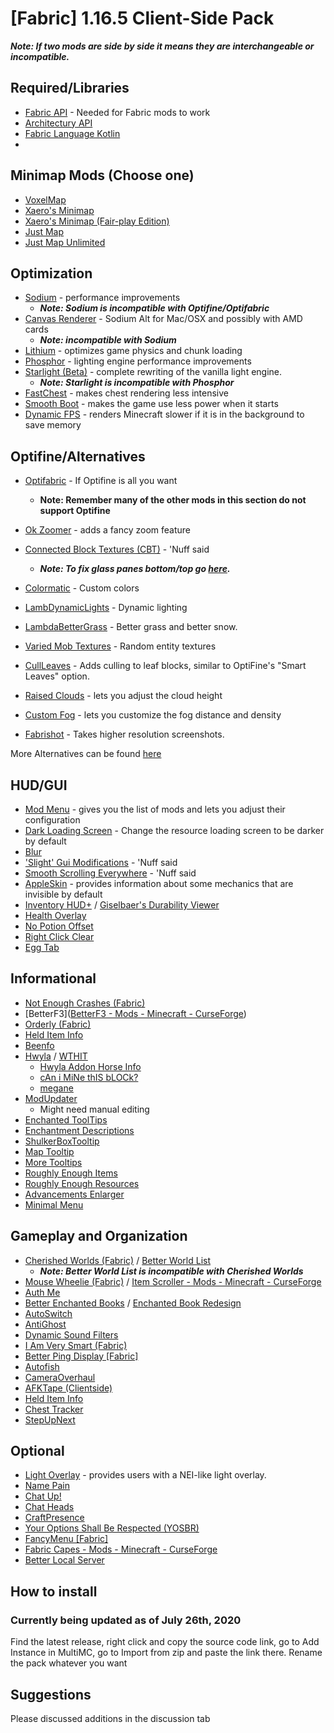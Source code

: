 # [Fabric] 1.16.5 Client-Side Pack

***Note: If two mods are side by side it means they are interchangeable or incompatible.***

## Required/Libraries

- [Fabric API](https://www.curseforge.com/minecraft/mc-mods/fabric-api) - Needed for Fabric mods to work
- [Architectury API](https://www.curseforge.com/minecraft/mc-mods/architectury-fabric)
- [Fabric Language Kotlin](https://www.curseforge.com/minecraft/mc-mods/fabric-language-kotlin)
- 

## Minimap Mods (Choose one)

- [VoxelMap](https://www.curseforge.com/minecraft/mc-mods/voxelmap)
- [Xaero's Minimap](https://www.curseforge.com/minecraft/mc-mods/xaeros-minimap)
- [Xaero's Minimap (Fair-play Edition)](https://www.curseforge.com/minecraft/mc-mods/xaeros-minimap-fair-play-edition)
- [Just Map](https://www.curseforge.com/minecraft/mc-mods/just-map)
- [Just Map Unlimited](https://www.curseforge.com/minecraft/mc-mods/just-map-unlimited)

## Optimization

- [Sodium](https://www.curseforge.com/minecraft/mc-mods/sodium) - performance improvements
  - **_Note: Sodium is incompatible with Optifine/Optifabric_**
- [Canvas Renderer](https://www.curseforge.com/minecraft/mc-mods/canvas-renderer) - Sodium Alt for Mac/OSX and possibly with AMD cards
  - **_Note: incompatible with Sodium_**
- [Lithium](https://www.curseforge.com/minecraft/mc-mods/lithium) - optimizes game physics and chunk loading
- [Phosphor](https://www.curseforge.com/minecraft/mc-mods/phosphor) - lighting engine performance improvements
- [Starlight (Beta)](https://github.com/Spottedleaf/Starlight) - complete rewriting of the vanilla light engine.
  - **_Note: Starlight is incompatible with Phosphor_**
- [FastChest](https://www.curseforge.com/minecraft/mc-mods/fastchest) - makes chest rendering less intensive
- [Smooth Boot](https://www.curseforge.com/minecraft/mc-mods/smooth-boot) - makes the game use less power when it starts
- [Dynamic FPS](https://www.curseforge.com/minecraft/mc-mods/dynamic-fps) - renders Minecraft slower if it is in the background to save memory

## Optifine/Alternatives

- [Optifabric](https://www.curseforge.com/minecraft/mc-mods/optifabric) - If Optifine is all you want

  - **Note: Remember many of the other mods in this section do not support Optifine**
- [Ok Zoomer](https://www.curseforge.com/minecraft/mc-mods/ok-zoomer) - adds a fancy zoom feature
- [Connected Block Textures (CBT)](https://www.curseforge.com/minecraft/mc-mods/connected-block-textures "Connected Block Textures CurseForge page") - 'Nuff said

  - **_Note: To fix glass panes bottom/top go [here](https://github.com/Nuclearfarts/connected-block-textures/issues/1 "Connected Block Textures Glass Panes fix resource pack")._**
- [Colormatic](https://www.curseforge.com/minecraft/mc-mods/colormatic "Colormatic CurseForge page") - Custom colors
- [LambDynamicLights](https://modrinth.com/mod/lambdynamiclights "LambDynamicLights Modrinth page") - Dynamic lighting
- [LambdaBetterGrass](https://modrinth.com/mod/lambdabettergrass "LambdaBetterGrass Modrinth page") - Better grass and better snow.
- [Varied Mob Textures](https://www.curseforge.com/minecraft/mc-mods/varied-mob-textures "Varied Mob Textures CurseForge page") - Random entity textures
- [CullLeaves](https://github.com/TeamMidnightDust/CullLeaves "CullLeaves GitHub page") - Adds culling to leaf blocks, similar to OptiFine's "Smart Leaves" option.
- [Raised Clouds](https://www.curseforge.com/minecraft/mc-mods/raised-clouds) - lets you adjust the cloud height
- [Custom Fog](https://www.curseforge.com/minecraft/mc-mods/custom-fog) - lets you customize the fog distance and density
- [Fabrishot](https://www.curseforge.com/minecraft/mc-mods/fabrishot "Fabrishot CurseForge page") - Takes higher resolution screenshots.

More Alternatives can be found [here](https://gist.github.com/LambdAurora/1f6a4a99af374ce500f250c6b42e8754)

## HUD/GUI

- [Mod Menu](https://www.curseforge.com/minecraft/mc-mods/modmenu) - gives you the list of mods and lets you adjust their configuration
- [Dark Loading Screen](https://www.curseforge.com/minecraft/mc-mods/dark-loading-screen "Dark Loading Screen CurseForge page") - Change the resource loading screen to be darker by default
- [Blur](https://www.curseforge.com/minecraft/mc-mods/blur)
- ['Slight' Gui Modifications](https://www.curseforge.com/minecraft/mc-mods/slight-gui-modifications) - 'Nuff said
- [Smooth Scrolling Everywhere](https://www.curseforge.com/minecraft/mc-mods/smooth-scrolling-everywhere-fabric) - 'Nuff said
- [AppleSkin](https://www.curseforge.com/minecraft/mc-mods/appleskin/files/2987255) - provides information about some mechanics that are invisible by default
- [Inventory HUD+](https://www.curseforge.com/minecraft/mc-mods/inventory-hud-forge) / [Giselbaer's Durability Viewer](https://www.curseforge.com/minecraft/mc-mods/giselbaers-durability-viewer)
- [Health Overlay](https://www.curseforge.com/minecraft/mc-mods/health-overlay-fabric)
- [No Potion Offset](https://www.curseforge.com/minecraft/mc-mods/no-potion-offset)
- [Right Click Clear](https://www.curseforge.com/minecraft/mc-mods/right-click-clear)
- [Egg Tab](https://www.curseforge.com/minecraft/mc-mods/eggtab-fabric)

## Informational

- [Not Enough Crashes (Fabric)](https://www.curseforge.com/minecraft/mc-mods/not-enough-crashes)
- [BetterF3]([BetterF3 - Mods - Minecraft - CurseForge](https://www.curseforge.com/minecraft/mc-mods/betterf3))
- [Orderly (Fabric)](https://www.curseforge.com/minecraft/mc-mods/orderly)
- [Held Item Info](https://www.curseforge.com/minecraft/mc-mods/held-item-info)
- [Beenfo](https://www.curseforge.com/minecraft/mc-mods/beenfo)
- [Hwyla](https://www.curseforge.com/minecraft/mc-mods/hwyla) / [WTHIT](https://www.curseforge.com/minecraft/mc-mods/wthit)
  - [Hwyla Addon Horse Info](https://www.curseforge.com/minecraft/mc-mods/hwyla-addon-horse-info)
  - [cAn i MiNe thIS bLOCk?](https://www.curseforge.com/minecraft/mc-mods/can-i-mine-this-block)
  - [megane](https://www.curseforge.com/minecraft/mc-mods/megane)
- [ModUpdater](https://www.curseforge.com/minecraft/mc-mods/modupdater)
  - Might need manual editing 
- [Enchanted ToolTips](https://www.curseforge.com/minecraft/mc-mods/enchanted-tooltips)
- [Enchantment Descriptions](https://www.curseforge.com/minecraft/mc-mods/enchantment-descriptions)
- [ShulkerBoxTooltip](https://www.curseforge.com/minecraft/mc-mods/shulkerboxtooltip)
- [Map Tooltip](https://www.curseforge.com/minecraft/mc-mods/map-tooltip)
- [More Tooltips](https://www.curseforge.com/minecraft/mc-mods/more-tooltips)
- [Roughly Enough Items ](https://www.curseforge.com/minecraft/mc-mods/roughly-enough-items)
- [Roughly Enough Resources](https://www.curseforge.com/minecraft/mc-mods/roughly-enough-resources)
- [Advancements Enlarger](https://www.curseforge.com/minecraft/mc-mods/advancements-enlarger)
- [Minimal Menu](https://www.curseforge.com/minecraft/mc-mods/minimal-menu)

## Gameplay and Organization

- [Cherished Worlds (Fabric)](https://www.curseforge.com/minecraft/mc-mods/cherished-worlds-fabric) / [Better World List](https://www.curseforge.com/minecraft/mc-mods/better-world-list) 
  - ***Note: Better World List is incompatible with Cherished Worlds***
- [Mouse Wheelie (Fabric)](https://www.curseforge.com/minecraft/mc-mods/mouse-wheelie) / [Item Scroller - Mods - Minecraft - CurseForge](https://www.curseforge.com/minecraft/mc-mods/item-scroller)
- [Auth Me](https://www.curseforge.com/minecraft/mc-mods/auth-me)
- [Better Enchanted Books](https://www.curseforge.com/minecraft/mc-mods/better-enchanted-books) / [Enchanted Book Redesign](https://www.curseforge.com/minecraft/mc-mods/enchanted-book-redesign-fabric)
- [AutoSwitch](https://www.curseforge.com/minecraft/mc-mods/fabric-autoswitch)
- [AntiGhost](https://www.curseforge.com/minecraft/mc-mods/antighost)
- [Dynamic Sound Filters](https://www.curseforge.com/minecraft/mc-mods/dynamic-sound-filters)
- [I Am Very Smart (Fabric)](https://www.curseforge.com/minecraft/mc-mods/i-am-very-smart)
- [Better Ping Display [Fabric]](https://www.curseforge.com/minecraft/mc-mods/better-ping-display-fabric)
- [Autofish](https://www.curseforge.com/minecraft/mc-mods/autofish)
- [CameraOverhaul](https://www.curseforge.com/minecraft/mc-mods/cameraoverhaul)
- [AFKTape (Clientside)](https://www.curseforge.com/minecraft/mc-mods/afktape)
- [Held Item Info](https://www.curseforge.com/minecraft/mc-mods/held-item-info)
- [Chest Tracker](https://www.curseforge.com/minecraft/mc-mods/chest-tracker)
- [StepUpNext](https://www.curseforge.com/minecraft/mc-mods/stepupnext)

## Optional

- [Light Overlay](https://www.curseforge.com/minecraft/mc-mods/light-overlay) - provides users with a NEI-like light overlay.
- [Name Pain](https://www.curseforge.com/minecraft/mc-mods/name-pain)
- [Chat Up!](https://www.curseforge.com/minecraft/mc-mods/chat-up)
- [Chat Heads](https://www.curseforge.com/minecraft/mc-mods/chat-heads)
- [CraftPresence](https://www.curseforge.com/minecraft/mc-mods/craftpresence)
- [Your Options Shall Be Respected (YOSBR)](https://www.curseforge.com/minecraft/mc-mods/yosbr)
- [FancyMenu [Fabric]](https://www.curseforge.com/minecraft/mc-mods/fancymenu-fabric)
- [Fabric Capes - Mods - Minecraft - CurseForge](https://www.curseforge.com/minecraft/mc-mods/capes)
- [Better Local Server](https://www.curseforge.com/minecraft/mc-mods/better-local-server)

## How to install

### Currently being updated as of July 26th, 2020

Find the latest release, right click and copy the source code link, go to Add Instance in MultiMC, go to Import from zip and paste the link there. Rename the pack whatever you want

## Suggestions

Please discussed additions in the discussion tab 

